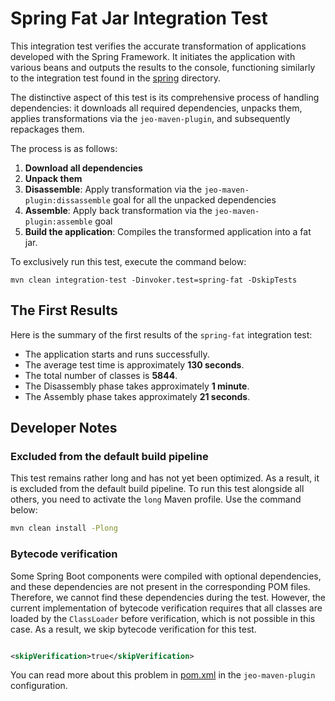 # Spring Fat Jar Integration Test

This integration test verifies the accurate transformation of applications
developed with the Spring Framework. It initiates the application with various
beans and outputs the results to the console, functioning similarly to the
integration test found in the [spring](../spring) directory.

The distinctive aspect of this test is its comprehensive process of handling
dependencies: it downloads all required dependencies, unpacks them, applies
transformations via the `jeo-maven-plugin`, and subsequently repackages them.

The process is as follows:

1. **Download all dependencies**
2. **Unpack them**
3. **Disassemble**: Apply transformation via the `jeo-maven-plugin:dissassemble`
   goal for all the
   unpacked dependencies
4. **Assemble**: Apply back transformation via the `jeo-maven-plugin:assemble`
   goal
5. **Build the application**: Compiles the transformed application into a fat
   jar.

To exclusively run this test, execute the command below:

```shell
mvn clean integration-test -Dinvoker.test=spring-fat -DskipTests
```

## The First Results

Here is the summary of the first results of the `spring-fat` integration test:

- The application starts and runs successfully.
- The average test time is approximately **130 seconds**.
- The total number of classes is **5844**.
- The Disassembly phase takes approximately **1 minute**.
- The Assembly phase takes approximately **21 seconds**.

## Developer Notes

### Excluded from the default build pipeline

This test remains rather long and has not yet been optimized. As a result, it
is excluded from the default build pipeline. To run this test alongside all
others, you need to activate the `long` Maven profile. Use the command below:

```bash
mvn clean install -Plong
```

### Bytecode verification

Some Spring Boot components were compiled with optional dependencies, and these
dependencies are not present in the corresponding POM files. Therefore, we
cannot find these dependencies during the test. However, the current
implementation of bytecode verification requires that all classes are loaded by
the `ClassLoader` before verification, which is not possible in this case. As a
result, we skip bytecode verification for this test.

```xml

<skipVerification>true</skipVerification>
```

You can read more about this problem in [pom.xml](pom.xml) in
the `jeo-maven-plugin` configuration.
